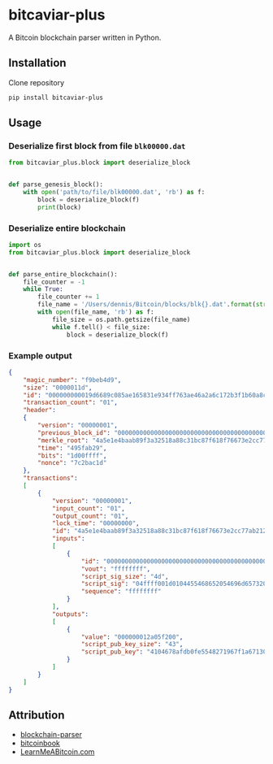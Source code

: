 # bitcaviar-plus
A Bitcoin blockchain parser written in Python.

## Installation
Clone repository
```bash
pip install bitcaviar-plus
```

## Usage
### Deserialize first block from file `blk00000.dat`
```python
from bitcaviar_plus.block import deserialize_block


def parse_genesis_block():
    with open('path/to/file/blk00000.dat', 'rb') as f:
        block = deserialize_block(f)
        print(block)
```

### Deserialize entire blockchain
```python
import os
from bitcaviar_plus.block import deserialize_block


def parse_entire_blockchain():
    file_counter = -1
    while True:
        file_counter += 1
        file_name = '/Users/dennis/Bitcoin/blocks/blk{}.dat'.format(str(file_counter).zfill(5))
        with open(file_name, 'rb') as f:
            file_size = os.path.getsize(file_name)
            while f.tell() < file_size:
                block = deserialize_block(f)
```

### Example output
```json
{
    "magic_number": "f9beb4d9",
    "size": "0000011d",
    "id": "000000000019d6689c085ae165831e934ff763ae46a2a6c172b3f1b60a8ce26f",
    "transaction_count": "01",
    "header":
    {
        "version": "00000001",
        "previous_block_id": "0000000000000000000000000000000000000000000000000000000000000000",
        "merkle_root": "4a5e1e4baab89f3a32518a88c31bc87f618f76673e2cc77ab2127b7afdeda33b",
        "time": "495fab29",
        "bits": "1d00ffff",
        "nonce": "7c2bac1d"
    },
    "transactions":
    [
        {
            "version": "00000001",
            "input_count": "01",
            "output_count": "01",
            "lock_time": "00000000",
            "id": "4a5e1e4baab89f3a32518a88c31bc87f618f76673e2cc77ab2127b7afdeda33b",
            "inputs":
            [
                {
                    "id": "0000000000000000000000000000000000000000000000000000000000000000",
                    "vout": "ffffffff",
                    "script_sig_size": "4d",
                    "script_sig": "04ffff001d0104455468652054696d65732030332f4a616e2f32303039204368616e63656c6c6f72206f6e206272696e6b206f66207365636f6e64206261696c6f757420666f722062616e6b73",
                    "sequence": "ffffffff"
                }
            ],
            "outputs":
            [
                {
                    "value": "000000012a05f200",
                    "script_pub_key_size": "43",
                    "script_pub_key": "4104678afdb0fe5548271967f1a67130b7105cd6a828e03909a67962e0ea1f61deb649f6bc3f4cef38c4f35504e51ec112de5c384df7ba0b8d578a4c702b6bf11d5fac"
                }
            ]
        }
    ]
}
```

## Attribution
- [blockchain-parser](https://github.com/ragestack/blockchain-parser/blob/master/blockchain-parser.py)
- [bitcoinbook](https://github.com/bitcoinbook/bitcoinbook)
- [LearnMeABitcoin.com](https://learnmeabitcoin.com)